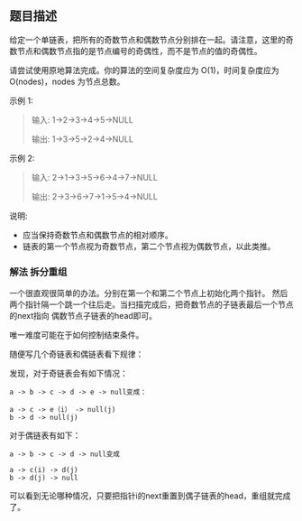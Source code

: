 ## 题目描述
给定一个单链表，把所有的奇数节点和偶数节点分别排在一起。请注意，这里的奇数节点和偶数节点指的是节点编号的奇偶性，而不是节点的值的奇偶性。

请尝试使用原地算法完成。你的算法的空间复杂度应为 O(1)，时间复杂度应为 O(nodes)，nodes 为节点总数。

示例 1:
>输入: 1->2->3->4->5->NULL
>
>输出: 1->3->5->2->4->NULL

示例 2:
>输入: 2->1->3->5->6->4->7->NULL 
>
>输出: 2->3->6->7->1->5->4->NULL

说明:
- 应当保持奇数节点和偶数节点的相对顺序。
- 链表的第一个节点视为奇数节点，第二个节点视为偶数节点，以此类推。


### 解法 拆分重组
一个很直观很简单的办法。分别在第一个和第二个节点上初始化两个指针。
然后两个指针隔一个跳一个往后走。当扫描完成后，把奇数节点的子链表最后一个节点的next指向
偶数节点子链表的head即可。

唯一难度可能在于如何控制结束条件。

随便写几个奇链表和偶链表看下规律：

发现，对于奇链表会有如下情况：
```text
a -> b -> c -> d -> e -> null变成：

a -> c -> e（i） -> null(j)
b -> d -> null(j)
```

对于偶链表有如下：
```text
a -> b -> c -> d -> null变成

a -> c(i) -> d(j)
b -> d(j) -> null
```
可以看到无论哪种情况，只要把指针i的next重置到偶子链表的head，重组就完成了。